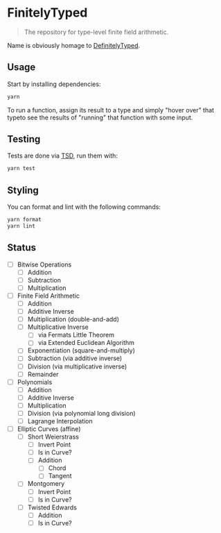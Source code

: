 # FinitelyTyped

> The repository for type-level finite field arithmetic.

Name is obviously homage to [DefinitelyTyped](https://github.com/DefinitelyTyped/DefinitelyTyped).

## Usage

Start by installing dependencies:

```sh
yarn
```

To run a function, assign its result to a type and simply "hover over" that typeto see the results of "running" that function with some input.

## Testing

Tests are done via [TSD](https://github.com/SamVerschueren/tsd), run them with:

```sh
yarn test
```

## Styling

You can format and lint with the following commands:

```sh
yarn format
yarn lint
```

## Status

- [ ] Bitwise Operations
  - [ ] Addition
  - [ ] Subtraction
  - [ ] Multiplication
- [ ] Finite Field Arithmetic
  - [ ] Addition
  - [ ] Additive Inverse
  - [ ] Multiplication (double-and-add)
  - [ ] Multiplicative Inverse
    - [ ] via Fermats Little Theorem
    - [ ] via Extended Euclidean Algorithm
  - [ ] Exponentiation (square-and-multiply)
  - [ ] Subtraction (via additive inverse)
  - [ ] Division (via multiplicative inverse)
  - [ ] Remainder
- [ ] Polynomials
  - [ ] Addition
  - [ ] Additive Inverse
  - [ ] Multiplication
  - [ ] Division (via polynomial long division)
  - [ ] Lagrange Interpolation
- [ ] Elliptic Curves (affine)
  - [ ] Short Weierstrass
    - [ ] Invert Point
    - [ ] Is in Curve?
    - [ ] Addition
      - [ ] Chord
      - [ ] Tangent
  - [ ] Montgomery
    - [ ] Invert Point
    - [ ] Is in Curve?
  - [ ] Twisted Edwards
    - [ ] Addition
    - [ ] Is in Curve?
